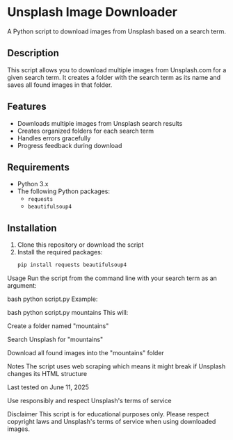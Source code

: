 # Unsplash Image Downloader

A Python script to download images from Unsplash based on a search term.

## Description

This script allows you to download multiple images from Unsplash.com for a given search term. It creates a folder with the search term as its name and saves all found images in that folder.

## Features

- Downloads multiple images from Unsplash search results
- Creates organized folders for each search term
- Handles errors gracefully
- Progress feedback during download

## Requirements

- Python 3.x
- The following Python packages:
  - `requests`
  - `beautifulsoup4`

## Installation

1. Clone this repository or download the script
2. Install the required packages:
   ```bash
   pip install requests beautifulsoup4
Usage
Run the script from the command line with your search term as an argument:

bash
python script.py <search-term>
Example:

bash
python script.py mountains
This will:

Create a folder named "mountains"

Search Unsplash for "mountains"

Download all found images into the "mountains" folder

Notes
The script uses web scraping which means it might break if Unsplash changes its HTML structure

Last tested on June 11, 2025

Use responsibly and respect Unsplash's terms of service

Disclaimer
This script is for educational purposes only. Please respect copyright laws and Unsplash's terms of service when using downloaded images.

